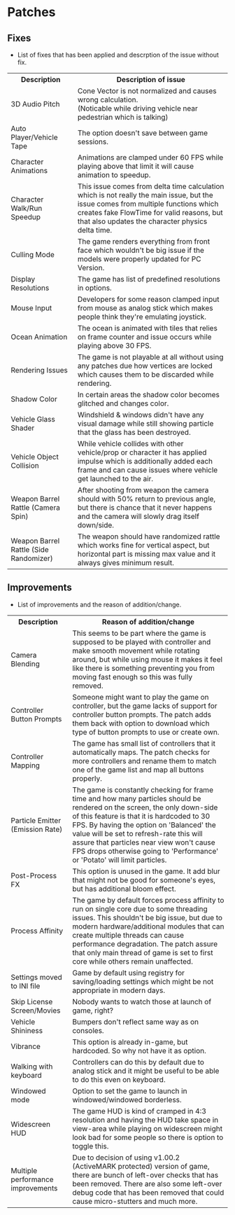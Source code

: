 # Patches
## Fixes
- List of fixes that has been applied and descrption of the issue without fix.
<table>
    <tr>
        <th>Description</th>
        <th>Description of issue</th>
    </tr>
    <tr>
        <td>3D Audio Pitch</td>
        <td>Cone Vector is not normalized and causes wrong calculation.<br>(Noticable while driving vehicle near pedestrian which is talking)</td>
    </tr>
    <tr>
        <td>Auto Player/Vehicle Tape</td>
        <td>The option doesn't save between game sessions.</td>
    <tr>
    <tr>
        <td>Character Animations</td>
        <td>Animations are clamped under 60 FPS while playing above that limit it will cause animation to speedup.</td>
    <tr>
    </tr>
        <td>Character Walk/Run Speedup</td>
        <td>This issue comes from delta time calculation which is not really the main issue, but the issue comes from multiple functions which creates fake FlowTime for valid reasons, but that also updates the character physics delta time.</td>
    <tr>
    </tr>
        <td>Culling Mode</td>
        <td>The game renders everything from front face which wouldn't be big issue if the models were properly updated for PC Version.</td>
    <tr>
    <tr>
        <td>Display Resolutions</td>
        <td>The game has list of predefined resolutions in options.</td>
    <tr>
    </tr>
        <td>Mouse Input</td>
        <td>Developers for some reason clamped input from mouse as analog stick which makes people think they're emulating joystick.</td>
    <tr>
    </tr>
    <tr>
        <td>Ocean Animation</td>
        <td>The ocean is animated with tiles that relies on frame counter and issue occurs while playing above 30 FPS.</td>
    </tr>
    <tr>
        <td>Rendering Issues</td>
        <td>The game is not playable at all without using any patches due how vertices are locked which causes them to be discarded while rendering.</td>
    </tr>
    <tr>
        <td>Shadow Color</td>
        <td>In certain areas the shadow color becomes glitched and changes color.</td>
    </tr>
    <tr>
        <td>Vehicle Glass Shader</td>
        <td>Windshield & windows didn't have any visual damage while still showing particle that the glass has been destroyed.</td>
    </tr>
    <tr>
        <td>Vehicle Object Collision</td>
        <td>While vehicle collides with other vehicle/prop or character it has applied impulse which is additionally added each frame and can cause issues where vehicle get launched to the air.</td>
    </tr>
    <tr>
        <td>Weapon Barrel Rattle (Camera Spin)</td>
        <td>After shooting from weapon the camera should with 50% return to previous angle, but there is chance that it never happens and the camera will slowly drag itself down/side.</td>
    </tr>
    <tr>
        <td>Weapon Barrel Rattle (Side Randomizer)</td>
        <td>The weapon should have randomized rattle which works fine for vertical aspect, but horizontal part is missing max value and it always gives minimum result.</td>
    </tr>
</table>

## Improvements
- List of improvements and the reason of addition/change.
<table>
    <tr>
        <th>Description</th>
        <th>Reason of addition/change</th>
    </tr>
    <tr>
        <td>Camera Blending</td>
        <td>This seems to be part where the game is supposed to be played with controller and make smooth movement while rotating around, but while using mouse it makes it feel like there is something preventing you from moving fast enough so this was fully removed.</td>
    </tr>
    <tr>
        <td>Controller Button Prompts</td>
        <td>Someone might want to play the game on controller, but the game lacks of support for controller button prompts. The patch adds them back with option to download which type of button prompts to use or create own.</td>
    </tr>
    <tr>
        <td>Controller Mapping</td>
        <td>The game has small list of controllers that it automatically maps. The patch checks for more controllers and rename them to match one of the game list and map all buttons properly.</td>
    </tr>
    <tr>
        <td>Particle Emitter (Emission Rate)</td>
        <td>The game is constantly checking for frame time and how many particles should be rendered on the screen, the only down-side of this feature is that it is hardcoded to 30 FPS. By having the option on 'Balanced' the value will be set to refresh-rate this will assure that particles near view won't cause FPS drops otherwise going to 'Performance' or 'Potato' will limit particles.</td>
    </tr>
    <tr>
        <td>Post-Process FX</td>
        <td>This option is unused in the game. It add blur that might not be good for someone's eyes, but has additional bloom effect.</td>
    </tr>
    <tr>
        <td>Process Affinity</td>
        <td>The game by default forces process affinity to run on single core due to some threading issues. This shouldn't be big issue, but due to modern hardware/additional modules that can create multiple threads can cause performance degradation. The patch assure that only main thread of game is set to first core while others remain unaffected.</td>
    </tr>
    <tr>
        <td>Settings moved to INI file</td>
        <td>Game by default using registry for saving/loading settings which might be not appropriate in modern days.</td>
    </tr>
    <tr>
        <td>Skip License Screen/Movies</td>
        <td>Nobody wants to watch those at launch of game, right?</td>
    </tr>
    <tr>
        <td>Vehicle Shininess</td>
        <td>Bumpers don't reflect same way as on consoles.</td>
    </tr>
    <tr>
        <td>Vibrance</td>
        <td>This option is already in-game, but hardcoded. So why not have it as option.</td>
    </tr>
    <tr>
        <td>Walking with keyboard</td>
        <td>Controllers can do this by default due to analog stick and it might be useful to be able to do this even on keyboard.</td>
    </tr>
    <tr>
        <td>Windowed mode</td>
        <td>Option to set the game to launch in windowed/windowed borderless.</td>
    </tr>
    <tr>
        <td>Widescreen HUD</td>
        <td>The game HUD is kind of cramped in 4:3 resolution and having the HUD take space in view-area while playing on widescreen might look bad for some people so there is option to toggle this.</td>
    </tr>
    <tr>
        <td>Multiple performance improvements</td>
        <td>Due to decision of using v1.00.2 (ActiveMARK protected) version of game, there are bunch of left-over checks that has been removed. There are also some left-over debug code that has been removed that could cause micro-stutters and much more.</td>
    </tr>
</table>